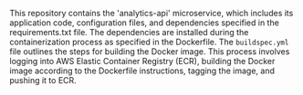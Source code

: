 This repository contains the 'analytics-api' microservice, which includes its application code, configuration files, and dependencies specified in the requirements.txt file. The dependencies are installed during the containerization process as specified in the Dockerfile. The `buildspec.yml` file outlines the steps for building the Docker image. This process involves logging into AWS Elastic Container Registry (ECR), building the Docker image according to the Dockerfile instructions, tagging the image, and pushing it to ECR. 
